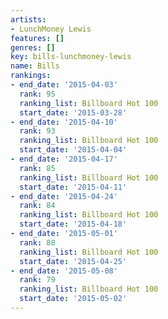 ```yaml
---
artists:
- LunchMoney Lewis
features: []
genres: []
key: bills-lunchmoney-lewis
name: Bills
rankings:
- end_date: '2015-04-03'
  rank: 95
  ranking_list: Billboard Hot 100
  start_date: '2015-03-28'
- end_date: '2015-04-10'
  rank: 93
  ranking_list: Billboard Hot 100
  start_date: '2015-04-04'
- end_date: '2015-04-17'
  rank: 85
  ranking_list: Billboard Hot 100
  start_date: '2015-04-11'
- end_date: '2015-04-24'
  rank: 84
  ranking_list: Billboard Hot 100
  start_date: '2015-04-18'
- end_date: '2015-05-01'
  rank: 88
  ranking_list: Billboard Hot 100
  start_date: '2015-04-25'
- end_date: '2015-05-08'
  rank: 79
  ranking_list: Billboard Hot 100
  start_date: '2015-05-02'
---
```


